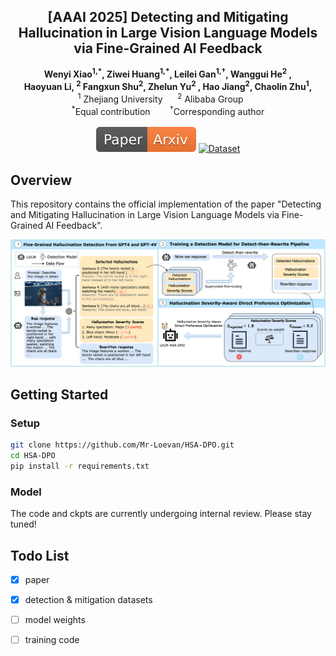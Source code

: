 <!-- # magic-edit.github.io -->

<p align="center">
  <h2 align="center">[AAAI 2025] Detecting and Mitigating Hallucination in Large Vision Language Models via Fine-Grained AI Feedback
</h2>
  <p align="center">
    <a><strong>Wenyi Xiao<sup>1,*</sup>, </strong></a>
    <a><strong>Ziwei Huang<sup>1,*</sup>, </strong></a>
    <a><strong>Leilei Gan<sup>1,†</sup>, </strong></a>
    <a><strong>Wanggui He<sup>2</sup> , </strong></a>
    <br>
    <a><strong>Haoyuan Li, <sup>2</sup> </strong></a>
    <a><strong>Fangxun Shu<sup>2</sup>,  </strong></a>
    <a><strong>Zhelun Yu<sup>2</sup> , </strong></a>
    <a><strong>Hao Jiang<sup>2</sup>, </strong></a>
    <a><strong>Chaolin Zhu<sup>1</sup>,  </strong></a>
    <br>
    <sup>1</sup> Zhejiang University&nbsp;&nbsp;&nbsp;&nbsp;&nbsp;&nbsp;<sup>2</sup> Alibaba Group&nbsp;&nbsp;&nbsp;&nbsp;&nbsp;&nbsp
    <br>
    <sup>*</sup>Equal contribution &nbsp;&nbsp;&nbsp;&nbsp;&nbsp;&nbsp <sup>†</sup>Corresponding author
    </br>
    </br>
        <a href="https://arxiv.org/pdf/2404.14233">
        <img src='assets/Paper-Arxiv-orange.svg' alt='Paper PDF'></a>
        <a href="https://huggingface.co/datasets/WenyiXiao/HSA-DPO">
        <img src='https://img.shields.io/badge/Dataset-HF-yellow' alt='Dataset'></a>
  </p>
</p>


<!-- <p align="center"><b>We will release the code soon!</b></p> -->


## Overview

This repository contains the official implementation of the paper "Detecting and Mitigating Hallucination in Large Vision Language Models via Fine-Grained AI Feedback".

![model](assets/1.png)

## Getting Started

### Setup

```bash
git clone https://github.com/Mr-Loevan/HSA-DPO.git
cd HSA-DPO
pip install -r requirements.txt
```

### Model

The code and ckpts are currently undergoing internal review. Please stay tuned!


## Todo List

- [x] paper
- [x] detection & mitigation datasets 
- [ ] model weights
- [ ] training code

